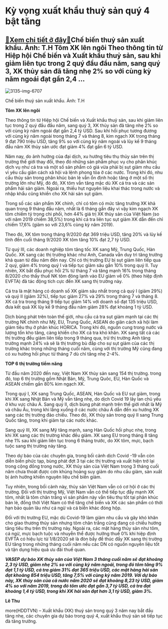 Kỳ vọng xuất khẩu thuỷ sản quý 4 bật tăng
=========================================

[:gift:Xem chi tiết ở đây:gift:](https://hddtvn.com/ky-vong-xuat-khau-thuy-san-quy-4-bat-tang/)Chế biến thuỷ sản xuất khẩu. Ảnh: T.H Tôm XK lên ngôi Theo thông tin từ Hiệp hội Chế biến và Xuất khẩu thuỷ sản, sau khi giảm liên tục trong 2 quý đầu đầu năm, sang quý 3, XK thủy sản đã tăng nhẹ 2% so với cùng kỳ năm ngoái đạt gần 2,4 …
---------------------------------------------------------------------------------------------------------------------------------------------------------------------------------------------------------------------------------------------





![3135-img-6707](https://haiquanonline.com.vn/stores/news_dataimages/hoalt/052020/13/09/in_article/3135_IMG_6707.jpg?rt=20201009095447 "Kỳ vọng xuất khẩu thuỷ sản quý 4 bật tăng")


Chế biến thuỷ sản xuất khẩu. Ảnh: T.H



**Tôm XK lên ngôi**


Theo thông tin từ Hiệp hội Chế biến và Xuất khẩu thuỷ sản, sau khi giảm liên tục trong 2 quý đầu đầu năm, sang quý 3, XK thủy sản đã tăng nhẹ 2% so với cùng kỳ năm ngoái đạt gần 2,4 tỷ USD. Sau khi hồi phục tương đương với cùng kỳ năm ngoài trong tháng 7 và tháng 8, kim ngạch XK trong tháng 9 đạt 790 triệu USD, tăng 9% so với cùng kỳ năm ngoái và lũy kế 9 tháng đầu năm XK thủy sản ước đạt giảm 4% đạt gần 6 tỷ USD.


Năm nay, do ảnh hưởng của đại dịch, xu hướng tiêu thụ thủy sản trên thị trường thế giới thay đổi, theo đó những sản phẩm phục vụ cho phân khúc dịch vụ như cá tra và một số sản phẩm có giá vừa phải bị sụt giảm nhu cầu vì yêu cầu giãn cách xã hội và lệnh phong tỏa ở các nước. Trong khi đó, nhu cầu thủy sản trong phân khúc bán lẻ vẫn ổn định hoặc tăng ở một số thị trường lớn như Mỹ, đó đó, XK tôm vẫn tăng mặc dù XK cá tra và các sản phẩm hải sản giảm. Ngoài ra, thiếu hụt nguyên liệu khai thác trong nước và nhập khẩu cũng khiến cho XK hải sản sụt giảm.


Trong số các sản phẩm XK chính, chỉ có tôm có mức tăng trưởng XK khả quan trong 9 tháng đầu năm, nhất là 6 tháng gần đây vì vậy kim ngạch XK tôm chiếm tỷ trọng chi phối, hơn 44% giá trị XK thủy sản của Việt Nam (so với năm 2019 chiếm 38,5%) trong khi cá tra liên tục sụt giảm XK dẫn đến chỉ chiếm 17,6% (giảm so với 23,6% cùng kỳ năm 2019).


Theo đó, XK tôm trong tháng 9/2020 đạt 369 triệu USD, tăng 20% và lũy kế tính đến cuối tháng 9/2020 XK tôm tăng 10% đạt 2,7 tỷ USD.


Từ quý III, các doanh nghiệp tôm tăng tốc XK sang Mỹ, Trung Quốc, Hàn Quốc. XK sang các thị trường khác như Anh, Canada vẫn duy trì tăng trưởng khả quan từ đầu năm đến nay. Chỉ có thị trường EU bị sụt giảm liên tiếp qua 2 quý, giảm 4% trong quý I và tiếp tục giảm sâu gần 10% trong quý II. Tuy nhiên, XK bắt đầu phục hồi 2% từ tháng 7 và tăng mạnh 16% trong tháng 8/2020 cho thấy thuế NK tôm đông lạnh vào EU giảm về 0% (theo hiệp định EVFTA) đã tác động tích cực đến XK sang thị trường này.


Cá tra là mặt hàng có doanh số XK giảm sâu nhất trong cả quý I (giảm 29%) và quý II (giảm 32%), tiếp tục giảm 27% và 29% trong tháng 7 và tháng 8. XK cá tra trong tháng 9 tiếp tục giảm 14% với doanh số đạt 135 triệu USD, đưa kết quả XK lũy kế 9 tháng đầu năm giảm 28% đạt khoảng 1 tỷ USD.


Dịch bùng phát trên toàn thế giới, nhu cầu cá tra sụt giảm mạnh tại các thị trường NK chính như Mỹ, EU, Trung Quốc, ASEAN do giãn cách xã hội làm giảm tiêu thụ ở phân khúc HORICA. Trong khi đó, nguồn cung trong nước và lượng tồn kho tăng, càng khiến cho XK cá tra khó khăn. XK sang tất cả các thị trường đều giảm liên tiếp trong 9 tháng qua, trừ thị trường Anh tăng trưởng mạnh 24% và sẽ là thị trường bù đắp cho sự sụt giảm của các thị trường khác trong những tháng cuối năm, cùng với thị trường Mỹ cũng đang có xu hướng hồi phục từ tháng 7 dù chỉ tăng nhẹ 2-4%.


**TOP 6 thị trường tiềm năng**


Từ đầu năm 2020 đến nay, Việt Nam XK thủy sản sang 154 thị trường. trong đó, top 6 thị trường gồm Nhật Bản, Mỹ, Trung Quôc, EU, Hàn Quốc và ASEAN chiếm gần 80% kim ngạch XK.


Trong quý I, XK sang Trung Quốc, ASEAN, Hàn Quốc và EU sụt giảm, trong khi XK sang Nhật Bản và Mỹ vẫn tăng nhẹ, do dịch Covid 19 lây lan chủ yếu ở khu vực châu Á. Sang quý II, dịch bùng phát mạnh trên thế giới nhất là Mỹ và châu Âu, trong khi lắng xuống ở các nước châu Á dẫn đến xu hướng XK sang các thị trường đảo chiều. Theo đó, XK thủy sản trong quý II sang Trung Quốc tăng, trong khi giảm tại các nước khác.


Sang quý III, XK sang Mỹ tăng mạnh, sang Hàn Quốc hồi phục nhẹ, trong khi XK sang các thị trường khác đều giảm. XK sang EU trong tháng 8 tăng nhẹ 1% sau khi giảm liên tục trong 6 tháng trước, do XK tôm, mực, bạch tuộc sang thị trường này tăng.


Theo dự báo của các chuyên gia, trong bối cảnh dịch Covid -19 vẫn còn diễn biến phức tạp, bùng phát đợt 3 tại các thị trường và xuất hiện trở lại trong cộng đồng trong nước, XK thủy sản của Việt Nam trong 3 tháng cuối năm chưa thoát được cơn khủng hoảng suy giảm do nhu cầu giảm, sản xuất bị ảnh hưởng khiến nguyên liệu chế biến giảm.


Tuy nhiên, trong bối cảnh này, thủy sản Việt Nam vẫn có cơ hội ở các thị trường. Đối với thị trường Mỹ, Việt Nam vẫn có thể tiếp tục đẩy mạnh XK tôm, nhất là tôm chân trắng vì sản phẩm này vẫn tiêu thụ tốt tại phân khúc bán lẻ, đồng thời Việt Nam có thể tăng chế biến và XK các sản phẩm có thời hạn bảo quản lâu như cá ngừ và cá biển khác đóng hộp.


Đối với thị trường EU, mặc dù Covid-19 làm giảm nhu cầu và gây khó khăn cho giao thương thủy sản nhưng tôm chân trắng cũng đang có chiều hướng tăng tiêu thụ trên thị trường này. Ngoài ra, các mặt hàng thủy sản như tôm, cá ngừ, mực bạch tuộc và nhuyễn thể được hưởng thuế 0% khi hiệp định EVFTA có hiệu lực từ 1/8/2020 sẽ là đòn bẩy để thúc đẩy XK sang thị trường EU tăng trong những tháng cuối năm nếu các DN có nguồn nguyên liệu tốt và tận dụng hiệu quả ưu đãi thuế quan.






***VASEP dự báo XK thủy sản của Việt Nam 3 tháng cuối năm sẽ đạt khoảng 2,3 tỷ USD, giảm nhẹ 2% so với cùng kỳ năm ngoái, trong đó tôm tăng 9% đạt 1,1 tỷ USD, cá tra giảm 31% đạt 365 triệu USD, các mặt hàng hải sản đạt khoảng 854 triệu USD, tăng 7,5% với cùng kỳ năm 2019. Với dự báo này, XK thủy sản của cả nước năm 2020 sẽ đạt khoảng 8,23 tỷ USD, giảm 4% so với năm 2019, trong đó tôm ước đạt gần 3,7 tỷ USD, cá tra đạt khoảng 1,4 tỷ USD, trong khi XK hải sản đạt hơn 3,1 tỷ USD, giảm 3%.***







**Lê Thu**



more(HDDTVN) – Xuất khẩu (XK) thuỷ sản trong quý 3 năm nay bắt đầu tăng nhẹ, các chuyên gia dự báo trong quý 4, xuất khẩu thuỷ sản sẽ tiếp tục đà tăng trưởng.

